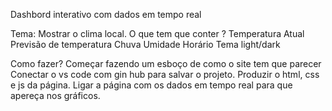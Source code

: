 Dashbord interativo com dados em tempo real

Tema: Mostrar o clima local.
O que tem que conter ?
	Temperatura Atual
	Previsão de temperatura
	Chuva
	Umidade
	Horário
	Tema light/dark
    
Como fazer?
	Começar fazendo um esboço de como o site tem que parecer
	Conectar o vs code com gin hub para salvar o projeto.
	Produzir o html, css e js da página.
	Ligar a página com os dados em tempo real para que apereça nos gráficos.
